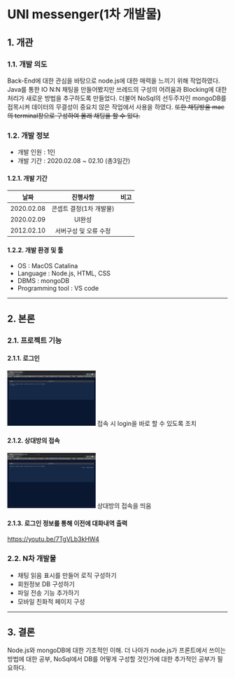 # UNI messenger(1차 개발물)
## 1. 개관
### 1.1. 개발 의도
Back-End에 대한 관심을 바탕으로 node.js에 대한 매력을 느끼기 위해 작업하였다. Java를 통한 IO N:N 채팅을 만들어봤지만 쓰레드의 구성의 어려움과 Blocking에 대한 처리가 새로운 방법을 추구하도록 만들었다. 더불어 NoSql의 선두주자인 mongoDB를 접목시켜 데이터의 무결성이 중요치 않은 작업에서 사용을 하였다. ~~또한 채팅방을 mac의 terminal창으로 구성하여 몰래 채팅을 할 수 있다.~~
### 1.2. 개발 정보
* 개발 인원 : 1인
* 개발 기간 : 2020.02.08 ~ 02.10 (총3일간)
#### 1.2.1. 개발 기간
| 날짜 | 진행사항 | 비고 |
|---|:---:|---:|
| 2020.02.08 | 콘셉트 결정(1차 개발물) | |
| 2020.02.09 | UI완성 |  |
| 2012.02.10 | 서버구성 및 오류 수정 |  |
#### 1.2.2. 개발 환경 및 툴
* OS : MacOS Catalina
* Language : Node.js, HTML, CSS
* DBMS : mongoDB
* Programming tool : VS code
---------------
## 2. 본론
### 2.1. 프로젝트 기능
#### 2.1.1. 로그인
<img src="/main.png" width="40%" height="30%" title="메인사진" alt=""></img>
접속 시 login을 바로 할 수 있도록 조치
#### 2.1.2. 상대방의 접속
<img src="/join.png" width="40%" height="30%" title="상대방접속사진" alt=""></img>
상대방의 접속을 띄움
#### 2.1.3. 로그인 정보를 통해 이전에 대화내역 출력
https://youtu.be/7TgVLb3kHW4
### 2.2. N차 개발물
* 채팅 읽음 표시를 만들어 로직 구성하기
* 회원정보 DB 구성하기
* 파일 전송 기능 추가하기
* 모바일 친화적 페이지 구성
----------------------
## 3. 결론
Node.js와 mongoDB에 대한 기초적인 이해. 더 나아가 node.js가 프론트에서 쓰이는 방법에 대한 공부, NoSql에서 DB를 어떻게 구성할 것인가에 대한 추가적인 공부가 필요하다.
